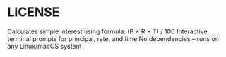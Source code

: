 # LICENSE
Calculates simple interest using formula: (P × R × T) / 100  Interactive terminal prompts for principal, rate, and time  No dependencies – runs on any Linux/macOS system
